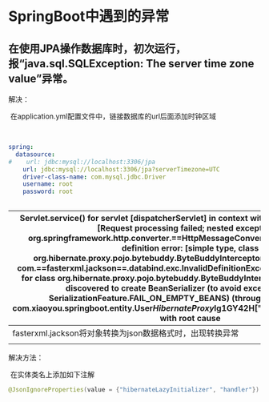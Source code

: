 # SpringBoot中遇到的异常

## 在使用JPA操作数据库时，初次运行，报“java.sql.SQLException: The server time zone value”异常。

解决：

​	在application.yml配置文件中，链接数据库的url后面添加时钟区域

​	

```yml
spring:
  datasource:
#    url: jdbc:mysql://localhost:3306/jpa
    url: jdbc:mysql://localhost:3306/jpa?serverTimezone=UTC
    driver-class-name: com.mysql.jdbc.Driver
    username: root
    password: root
```

## 

| Servlet.service() for servlet [dispatcherServlet] in context with path [] threw exception [Request processing failed; nested exception is org.springframework.http.converter.==HttpMessageConversionException==: Type definition error: [simple type, class org.hibernate.proxy.pojo.bytebuddy.ByteBuddyInterceptor]; nested exception is com.==fasterxml.jackson==.databind.exc.InvalidDefinitionException: No serializer found for class org.hibernate.proxy.pojo.bytebuddy.ByteBuddyInterceptor and no properties discovered to create BeanSerializer (to avoid exception, disable SerializationFeature.FAIL_ON_EMPTY_BEANS) (through reference chain: com.xiaoyou.springboot.entity.User$HibernateProxy$Ig1GY42H["hibernateLazyInitializer"])] with root cause |
| ------------------------------------------------------------ |
| fasterxml.jackson将对象转换为json数据格式时，出现转换异常    |
|                                                              |

解决方法：

​	在实体类名上添加如下注解

```java
@JsonIgnoreProperties(value = {"hibernateLazyInitializer", "handler"})
```

